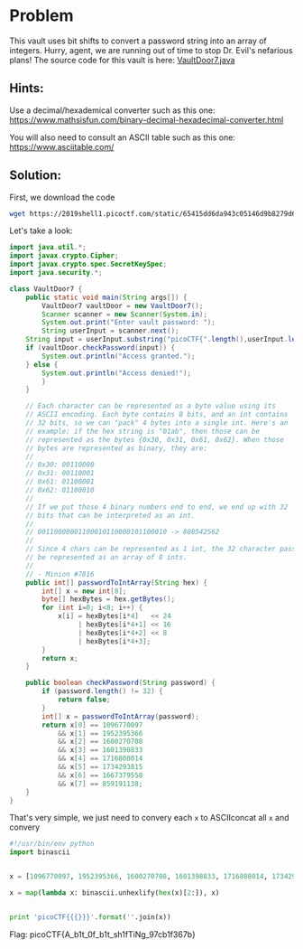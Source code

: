 # Problem
This vault uses bit shifts to convert a password string into an array of integers. Hurry, agent, we are running out of time to stop Dr. Evil's nefarious plans! The source code for this vault is here: [VaultDoor7.java](https://2019shell1.picoctf.com/static/65415dd6da943c05146d9b8279d6ccc6/VaultDoor7.java)

## Hints:

Use a decimal/hexademical converter such as this one: https://www.mathsisfun.com/binary-decimal-hexadecimal-converter.html

You will also need to consult an ASCII table such as this one: https://www.asciitable.com/

## Solution:

First, we download the code
```bash
wget https://2019shell1.picoctf.com/static/65415dd6da943c05146d9b8279d6ccc6/VaultDoor7.java
```

Let's take a look:
```java
import java.util.*;
import javax.crypto.Cipher;
import javax.crypto.spec.SecretKeySpec;
import java.security.*;

class VaultDoor7 {
    public static void main(String args[]) {
        VaultDoor7 vaultDoor = new VaultDoor7();
        Scanner scanner = new Scanner(System.in);
        System.out.print("Enter vault password: ");
        String userInput = scanner.next();
    String input = userInput.substring("picoCTF{".length(),userInput.length()-1);
    if (vaultDoor.checkPassword(input)) {
        System.out.println("Access granted.");
    } else {
        System.out.println("Access denied!");
        }
    }

    // Each character can be represented as a byte value using its
    // ASCII encoding. Each byte contains 8 bits, and an int contains
    // 32 bits, so we can "pack" 4 bytes into a single int. Here's an
    // example: if the hex string is "01ab", then those can be
    // represented as the bytes {0x30, 0x31, 0x61, 0x62}. When those
    // bytes are represented as binary, they are:
    //
    // 0x30: 00110000
    // 0x31: 00110001
    // 0x61: 01100001
    // 0x62: 01100010
    //
    // If we put those 4 binary numbers end to end, we end up with 32
    // bits that can be interpreted as an int.
    //
    // 00110000001100010110000101100010 -> 808542562
    //
    // Since 4 chars can be represented as 1 int, the 32 character password can
    // be represented as an array of 8 ints.
    //
    // - Minion #7816
    public int[] passwordToIntArray(String hex) {
        int[] x = new int[8];
        byte[] hexBytes = hex.getBytes();
        for (int i=0; i<8; i++) {
            x[i] = hexBytes[i*4]   << 24
                 | hexBytes[i*4+1] << 16
                 | hexBytes[i*4+2] << 8
                 | hexBytes[i*4+3];
        }
        return x;
    }

    public boolean checkPassword(String password) {
        if (password.length() != 32) {
            return false;
        }
        int[] x = passwordToIntArray(password);
        return x[0] == 1096770097
            && x[1] == 1952395366
            && x[2] == 1600270708
            && x[3] == 1601398833
            && x[4] == 1716808014
            && x[5] == 1734293815
            && x[6] == 1667379558
            && x[7] == 859191138;
    }
}
```

That's very simple, we just need to convery each ```x``` to ASCIIconcat all ```x``` and convery 
```python
#!/usr/bin/env python
import binascii


x = [1096770097, 1952395366, 1600270708, 1601398833, 1716808014, 1734293815, 1667379558, 859191138]

x = map(lambda x: binascii.unhexlify(hex(x)[2:]), x)


print 'picoCTF{{{}}}'.format(''.join(x))
```

Flag: picoCTF{A_b1t_0f_b1t_sh1fTiNg_97cb1f367b}
